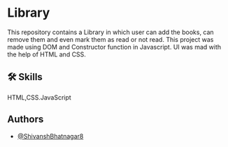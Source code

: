 # Library

This repository contains a Library in which user can add the books, can remove them and even mark them as read or not read. This project was made using DOM and Constructor function in Javascript. UI was mad with the help of HTML and CSS.

## 🛠 Skills

HTML,CSS.JavaScript

## Authors

- [@ShivanshBhatnagar8](https://github.com/ShivanshBhatnagar8)
